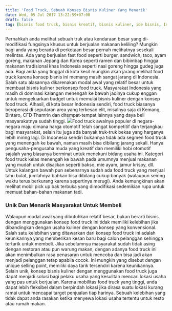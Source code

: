 ```yaml
---
title: 'Food Truck, Sebuah Konsep Bisnis Kuliner Yang Menarik'
date: Wed, 05 Jul 2017 13:22:59+07:00
draft: false
tag: [bisnis food truck, bisnis kreatif, bisnis kuliner, ide bisnis, Info, ulasan bisnis, ulasan usaha, usaha kuliner]
---
```


Pernahkah anda melihat sebuah truk atau kendaraan besar yang di-modifikasi fungsinya khusus untuk berjualan makanan keliling? Mungkin bagi anda yang berada di perkotaan besar pernah melihatnya sesekali melintas. Ada yang berjualan fast food seperti burger, sandwich, taco, ayam goreng, makanan Jepang dan Korea seperti ramen dan bibimbap hingga makanan tradisional khas Indonesia seperti nasi goreng hingga gudeg juga ada. Bagi anda yang tinggal di kota kecil mungkin akan jarang melihat food truck karena konsep bisnis ini memang masih sangat jarang di Indonesia. Salah satu alasannya dikarenakan modal awal yang relatif besar untuk membuat bisnis kuliner berkonsep food truck. Masyarakat Indonesia yang masih di dominasi kalangan menengah ke bawah jadinya cukup enggan untuk mengeluarkan budget untuk memulai bisnis kuliner dengan konsep food truck. Alhasil, di kota besar Indonesia sendiri, food truck biasanya beroperasi di seputaran area yang terkesan elit, misalnya saja di Kemang, Bintaro, CFD Thamrin dan ditempat-tempat lainnya yang daya beli masyarakatnya sudah tinggi. ![](https://www.bisnis7.com/wp-content/uploads/2017/07/food-truck-konsep-bisnis-kuliner-yang-menarik.jpg)Food truck awalnya populer di negara-negara maju dimana harga otomotif telah sangat kompetitif dan terjangkau bagi masyarakat, selain itu juga ada banyak truk-truk bekas yang harganya lebih miring lagi. Di Indonesia sendiri bukannya tidak ada segmen food truck yang menengah ke bawah, namun masih bisa dibilang jarang sekali. Hanya pengusaha-pengusaha muda yang kreatif dan memiliki hobi otomotif sajalah yang biasanya berminat untuk menekuni bidang usaha ini. Kategori food truck kelas menengah ke bawah pada umumnya menjual makanan yang mudah untuk disajikan seperti bakso, mie ayam, jamur krispy, dll. Untuk kalangan bawah pun sebenarnya sudah ada food truck yang menjual tahu bulat, jumlahnya bahkan bisa dibilang cukup banyak (walaupun seiring waktu terus berkurang karena sepertinya merugi). Anda kemungkinan akan melihat mobil pick up bak terbuka yang dimodifikasi sedemikian rupa untuk memuat bahan-bahan makanan tadi.

### Unik Dan Menarik Masyarakat Untuk Membeli

Walaupun modal awal yang dibutuhkan relatif besar, bukan berarti bisnis dengan menggunakan konsep food truck ini tidak memiliki kelebihan jika dibandingkan dengan usaha kuliner dengan konsep yang konvensional. Salah satu kelebihan yang ditawarkan dari konsep food truck ini adalah keunikannya yang memberikan kesan baru bagi calon pelanggan sehingga tertarik untuk membeli. Jika sebelumnya masyarakat sudah tidak asing dengan restoran atau pun warung makan, dengan adanya food truck ini akan menimbulkan rasa penasaran untuk mencoba dan bisa jadi akan menjadi pelanggan tetap apabila cocok. Ini mungkin yang disebut dengan unique selling point, memiliki daya tarik tersendiri karena keunikannya. Selain unik, konsep bisnis kuliner dengan menggunakan food truck juga dapat menjadi solusi bagi pelaku usaha yang kesulitan mencari lokasi usaha yang pas untuk berjualan. Karena mobilitas food truck yang tinggi, anda dapat lebih fleksibel dalam berpindah lokasi jika dirasa suatu lokasi kurang ramai untuk mencapai target penjualan tiap harinya. Sebuah kelebihan yang tidak dapat anda rasakan ketika menyewa lokasi usaha tertentu untuk resto atau rumah makan.